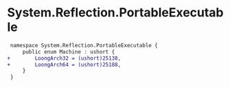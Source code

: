 # System.Reflection.PortableExecutable

``` diff
 namespace System.Reflection.PortableExecutable {
     public enum Machine : ushort {
+        LoongArch32 = (ushort)25138,
+        LoongArch64 = (ushort)25188,
     }
 }
```

